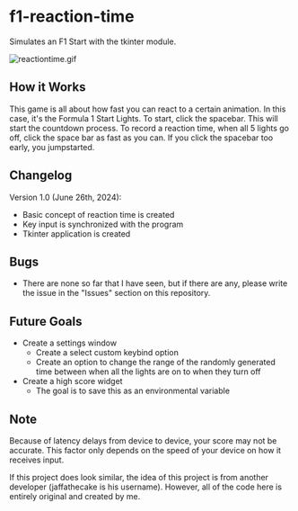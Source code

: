 # f1-reaction-time

Simulates an F1 Start with the tkinter module.

![reactiontime.gif](https://github.com/alm0st01/reaction-time/assets/59374423/54fae5c2-f40c-4936-b848-4df1d97987f5)

## How it Works

This game is all about how fast 
you can react to a certain animation.
In this case, it's the Formula 1 Start Lights.
To start, click the spacebar. This will start the
countdown process. To record a reaction time, when
all 5 lights go off, click the space bar as fast as
you can. If you click the spacebar too early, you
jumpstarted.

## Changelog

Version 1.0 (June 26th, 2024):
- Basic concept of reaction time is created
- Key input is synchronized with the program
- Tkinter application is created

## Bugs
- There are none so far that I have seen, but if there are any,
please write the issue in the "Issues" section on this repository.


## Future Goals
- Create a settings window
  - Create a select custom keybind option
  - Create an option to change the range of the randomly generated time between
  when all the lights are on to when they
  turn off
- Create a high score widget
  - The goal is to save this as an environmental variable

## Note

Because of latency delays from device to device, your score
may not be accurate. This factor only depends on the speed of
your device on how it receives input.


If this project does look similar, the idea of this project is from another developer (jaffathecake is his username).
However, all of the code here is entirely original and created by me.